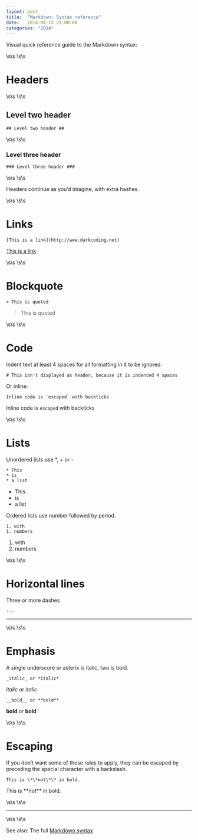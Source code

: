 ```yaml
---
layout: post
title:  "Markdown: Syntax reference"
date:   2014-04-12 21:00:00
categories: "2014"
---
```


Visual quick reference guide to the Markdown syntax:

\s\s
\s\s

# Headers #

\s\s
\s\s

## Level two header ##

    ## Level two header ##

\s\s
\s\s

### Level three header ###

    ### Level three header ###

\s\s
\s\s

Headers continue as you’d imagine, with extra hashes.

\s\s
\s\s


# Links #

    [This is a link](http://www.darkcoding.net)

[This is a link](http://www.darkcoding.net)

\s\s
\s\s


# Blockquote #

    > This is quoted

> This is quoted

\s\s
\s\s


# Code #

Indent text at least 4 spaces for all formatting in it to be ignored.

    # This isn't displayed as header, because it is indented 4 spaces

Or inline:

    Inline code is `escaped` with backticks

Inline code is `escaped` with backticks

\s\s
\s\s


# Lists #

Unordered lists use *, + or -

    * This
    * is
    * a list

* This
* is
* a list

Ordered lists use number followed by period.

    1. with
    1. numbers

1. with
1. numbers

\s\s
\s\s


# Horizontal lines #

Three or more dashes

    ---

 ---

\s\s
\s\s


# Emphasis #

A single underscore or asterix is italic, two is bold.

    _italic_ or *italic*

_italic_ or *italic*

    __bold__ or **bold**

__bold__ or **bold**

\s\s
\s\s


# Escaping #

If you don’t want some of these rules to apply, they can be escaped by preceding the special character with a backslash.

    This is \*\*not\*\* in bold.

This is \*\*not\*\* in bold.

\s\s
\s\s

 ---

\s\s
\s\s

See also: The full [Markdown syntax][markdown]

[markdown]: http://daringfireball.net/projects/markdown/syntax
